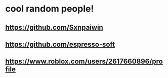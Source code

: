 # cool random people!


## https://github.com/Sxnpaiwin
## https://github.com/espresso-soft
## https://www.roblox.com/users/2617660896/profile
